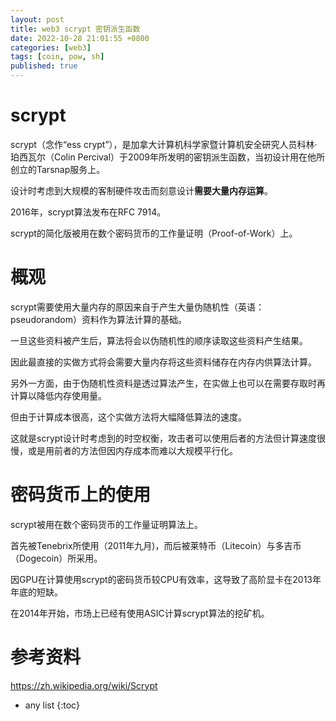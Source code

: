 ```yaml
---
layout: post
title: web3 scrypt 密钥派生函数
date: 2022-10-28 21:01:55 +0800
categories: [web3]
tags: [coin, pow, sh]
published: true
---
```


# scrypt

scrypt（念作“ess crypt”），是加拿大计算机科学家暨计算机安全研究人员科林·珀西瓦尔（Colin Percival）于2009年所发明的密钥派生函数，当初设计用在他所创立的Tarsnap服务上。

设计时考虑到大规模的客制硬件攻击而刻意设计**需要大量内存运算**。

2016年，scrypt算法发布在RFC 7914。

scrypt的简化版被用在数个密码货币的工作量证明（Proof-of-Work）上。

# 概观

scrypt需要使用大量内存的原因来自于产生大量伪随机性（英语：pseudorandom）资料作为算法计算的基础。

一旦这些资料被产生后，算法将会以伪随机性的顺序读取这些资料产生结果。

因此最直接的实做方式将会需要大量内存将这些资料储存在内存内供算法计算。

另外一方面，由于伪随机性资料是透过算法产生，在实做上也可以在需要存取时再计算以降低内存使用量。

但由于计算成本很高，这个实做方法将大幅降低算法的速度。

这就是scrypt设计时考虑到的时空权衡，攻击者可以使用后者的方法但计算速度很慢，或是用前者的方法但因内存成本而难以大规模平行化。

# 密码货币上的使用

scrypt被用在数个密码货币的工作量证明算法上。

首先被Tenebrix所使用（2011年九月)，而后被莱特币（Litecoin）与多吉币（Dogecoin）所采用。

因GPU在计算使用scrypt的密码货币较CPU有效率，这导致了高阶显卡在2013年年底的短缺。

在2014年开始，市场上已经有使用ASIC计算scrypt算法的挖矿机。

# 参考资料

https://zh.wikipedia.org/wiki/Scrypt

* any list
{:toc}